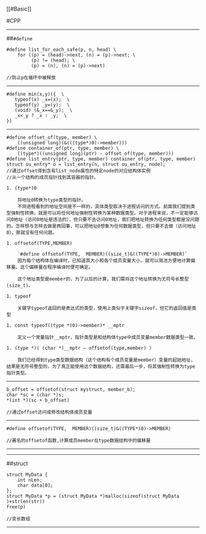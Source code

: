 [[#Basic]]

#CPP

----

##`#define`

    #define list_for_each_safe(p, n, head) \
        for ((p) = (head)->next, (n) = (p)->next; \
             (p) != (head); \
             (p) = (n), (n) = (p)->next)

    //防止p在循环中被释放

----

    #define min(x,y)({  \
       typeof(x) _x=(x);  \
       typeof(y) _y=(y);  \
       (void) (&_x==&_y);  \
       _x<_y ? _x : _y;  \
    })

----

    #define offset_of(type, member) \
        ((unsigned long)(&(((type*)0)->member)))
    #define container_of(ptr, type, member) \
        ((type*)((unsigned long)(ptr) - offset_of(type, member)))
    #define list_entry(ptr, type, member) container_of(ptr, type, member)
    struct ou_entry* o = list_entry(n, struct ou_entry, node);
    //通过offset得到含有list_node属性的特定node的对应结构体实例
    //从一个结构的成员指针找到其容器的指针。

    1. (type*)0

        将地址0转换为type类型的指针。
        不同进程看到的地址空间是不一样的，具体类型取决于进程访问的方式。前面我们提到类型强制性转换，就是可以将任何地址强制性转换为某种数据类型。对于进程来说，不一定能够访问0地址（访问0地址是违法的），但只要不去访问0地址，我们把地址转换为任何类型都是没问题的。怎样想与怎样去做是两回事，可以把地址0想象为任何数据类型，但只要不去做（访问地址0），那就没有任何问题。  

    1. offsetof(TYPE,MEMBER)

        `#define offsetof(TYPE,  MEMBER)((size_t)&((TYPE*)0)->MEMBER)`
        因为每个结构体在编译时，已知道其大小和各个成员变量大小，就可以简洁方便地计算偏移量。这个偏移量在程序编译时便可确定。

        这个地址类型是member的，为了以后的计算，我们需将这个地址转换为无符号长整型(size_t)。

    1. typeof

        关键字typeof返回的是表达式的类型，使用上类似于关键字sizeof，但它的返回值是类型

    1. const typeof((type *)0)->member)* __mptr

        定义一个常量指针__mptr，指针类型是和结构体type中成员变量member数据类型一致。

    1. (type *)( (char *)__mptr – offsetof(type,member) )

        我们已经得到type类型数据结构（这个结构有个成员变量是member）变量的起始地址，结果是无符号整型的，为了真正能使用这个数据结构，还需最后一步，将其强制性转换为type指针类型。

----


    b_offset = offsetof(struct mystruct, member_b);
    char *sc = (char *)s;
    *(int *)(sc + b_offset)

    //通过offset访问或修改结构体成员变量

----

    #define offsetof(TYPE,  MEMBER)((size_t)&((TYPE*)0)->MEMBER)

    //著名的offsetof函数,计算成员member在type数据结构中的偏移量

----

****

##struct

    struct MyData {
        int nLen;
        char data[0];
    };
    struct MyData *p = (struct MyData *)malloc(sizeof(struct MyData )+strlen(str))
    free(p)

    //变长数组

----

